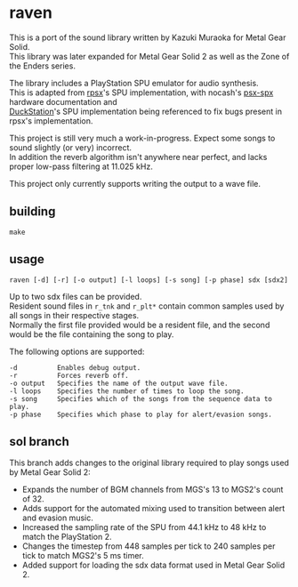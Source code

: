 # raven

This is a port of the sound library written by Kazuki Muraoka for Metal Gear Solid.<br>
This library was later expanded for Metal Gear Solid 2 as well as the Zone of the Enders series.

The library includes a PlayStation SPU emulator for audio synthesis.<br>
This is adapted from [rpsx](https://github.com/KieronJ/rpsx)'s SPU implementation, with nocash's [psx-spx](https://psx-spx.consoledev.net/) hardware documentation and<br>
[DuckStation](https://github.com/stenzek/duckstation)'s SPU implementation being referenced to fix bugs present in rpsx's implementation.

This project is still very much a work-in-progress. Expect some songs to sound slightly (or very) incorrect.<br>
In addition the reverb algorithm isn't anywhere near perfect, and lacks proper low-pass filtering at 11.025 kHz.

This project only currently supports writing the output to a wave file.

## building
`make`

## usage

`raven [-d] [-r] [-o output] [-l loops] [-s song] [-p phase] sdx [sdx2]`

Up to two sdx files can be provided.<br>
Resident sound files in `r_tnk` and `r_plt*` contain common samples used by all songs in their respective stages.<br>
Normally the first file provided would be a resident file, and the second would be the file containing the song to play.

The following options are supported:
```
-d          Enables debug output.
-r          Forces reverb off.
-o output   Specifies the name of the output wave file.
-l loops    Specifies the number of times to loop the song.
-s song     Specifies which of the songs from the sequence data to play.
-p phase    Specifies which phase to play for alert/evasion songs.
```

## sol branch

This branch adds changes to the original library required to play songs used by Metal Gear Solid 2:
- Expands the number of BGM channels from MGS's 13 to MGS2's count of 32.
- Adds support for the automated mixing used to transition between alert and evasion music.
- Increased the sampling rate of the SPU from 44.1 kHz to 48 kHz to match the PlayStation 2.
- Changes the timestep from 448 samples per tick to 240 samples per tick to match MGS2's 5 ms timer.
- Added support for loading the sdx data format used in Metal Gear Solid 2.
